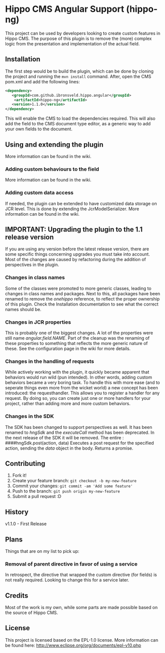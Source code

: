 # Hippo CMS Angular Support (hippo-ng)
This project can be used by developers looking to create custom features in Hippo CMS. The purpose of
this plugin is to remove the (more) complex logic from the presentation and implementation of the actual field.
## Installation
The first step would be to build the plugin, which can be done by cloning the project and running the `mvn install` command.
After, open the CMS pom.xml and add the following lines:
```xml
<dependency>
   <groupId>com.github.ibronsveld.hippo.angular</groupId>
    <artifactId>hippo-ng</artifactId>
   <version>1.1.0</version>
</dependency>
```

This will enable the CMS to load the dependencies required. This will also add the field to the CMS document type editor,
as a generic way to add your own fields to the document.
## Using and extending the plugin
More information can be found in the wiki.
### Adding custom behaviours to the field
More information can be found in the wiki.
### Adding custom data access
If needed, the plugin can be extended to have customized data storage on JCR level. This is done by extending the
JcrModelSerializer. More information can be found in the wiki.
## IMPORTANT: Upgrading the plugin to the 1.1 release version
If you are using any version before the latest release version, there are some specific things concerning upgrades 
you must take into account. Most of the changes are caused by refactoring during the addition of perspectives 
in the plugin.
### Changes in class names
Some of the classes were promoted to more generic classes, leading to changes in class names and packages. Next to this, all packages have been renamed to remove the _onehippo_ reference, 
to reflect the proper ownership of this plugin. Check the Installation documentation to see what the correct names should be.  
### Changes in JCR properties
This is probably one of the biggest changes. A lot of the properties were still name _angular.field.NAME_. Part of the cleanup was
the renaming of these properties to something that reflects the more generic nature of these. See the configuration page in the wiki for more details.
### Changes in the handling of requests
While actively working with the plugin, it quickly became apparent that behaviors would run wild (pun intended). In other words, adding
 custom behaviors became a very boring task. To handle this with more ease (and to seperate things even more from the wicket world) a new
 concept has been introduced: the requesthandler. This allows you to register a handler for any request. By doing so, you can
  create just one or more handlers for your project, rather than adding more and more custom behaviors.
### Changes in the SDK
The SDK has been changed to support perspectives as well. It has been renamed to _hngSdk_ and the _executeCall_ method has been deprecated.
In the next release of the SDK it will be removed. The entire :
####hngSdk.post(action, data)
Executes a post request for the specified action, sending the _data_ object in the body. Returns a promise. 

## Contributing
1. Fork it!
2. Create your feature branch: `git checkout -b my-new-feature`
3. Commit your changes: `git commit -am 'Add some feature'`
4. Push to the branch: `git push origin my-new-feature`
5. Submit a pull request :D

## History
v1.1.0 - First Release
## Plans 
Things that are on my list to pick up:
### Removal of parent directive in favor of using a service
In retrospect, the directive that wrapped the custom directive (for fields) is not really required. Looking to change this for a service later.
## Credits
Most of the work is my own, while some parts are made possible based on the source of Hippo CMS.
## License
This project is licensed based on the EPL-1.0 license. More information can be found here: http://www.eclipse.org/org/documents/epl-v10.php